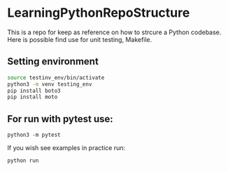 # LearningPythonRepoStructure

This is a repo for keep as reference on how to strcure a Python codebase. Here is possible find use for unit testing, Makefile. 

## Setting environment
```bash
source testinv_env/bin/activate
python3 -m venv testing_env
pip install boto3
pip install moto
```

## For run with pytest use:
```
python3 -m pytest
```
If you wish see examples in practice run:
```
python run
```